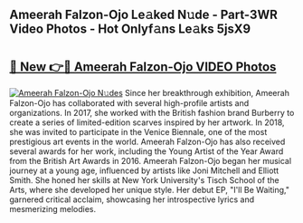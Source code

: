 ## Ameerah Falzon-Ojo Le𝚊ked N𝚞de - Part-3WR Video Photos - Hot Onlyf𝚊ns Le𝚊ks 5jsX9

# <h2><a href="http://ab65884.deff.icu/?id=Ameerah+Falzon-Ojo">🔗 New 👉🔴 Ameerah Falzon-Ojo VIDEO Photos</a></h2>

[![Ameerah Falzon-Ojo N𝚞des](https://i.imgur.com/rIISA9y.gif)](http://ab65884.deff.icu/?id=Ameerah+Falzon-Ojo)
Since her breakthrough exhibition, Ameerah Falzon-Ojo has collaborated with several high-profile artists and organizations. In 2017, she worked with the British fashion brand Burberry to create a series of limited-edition scarves inspired by her artwork. In 2018, she was invited to participate in the Venice Biennale, one of the most prestigious art events in the world. Ameerah Falzon-Ojo has also received several awards for her work, including the Young Artist of the Year Award from the British Art Awards in 2016. Ameerah Falzon-Ojo began her musical journey at a young age, influenced by artists like Joni Mitchell and Elliott Smith. She honed her skills at New York University's Tisch School of the Arts, where she developed her unique style. Her debut EP, "I'll Be Waiting," garnered critical acclaim, showcasing her introspective lyrics and mesmerizing melodies.
